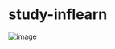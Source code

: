# study-inflearn

![image](https://user-images.githubusercontent.com/78454625/177493877-2b2f2047-cbc8-4ab7-9867-1c5bdd704f47.png)
